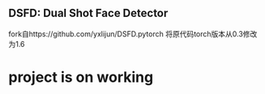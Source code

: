 ## DSFD: Dual Shot Face Detector ##

fork自https://github.com/yxlijun/DSFD.pytorch 
将原代码torch版本从0.3修改为1.6

# project is on working
